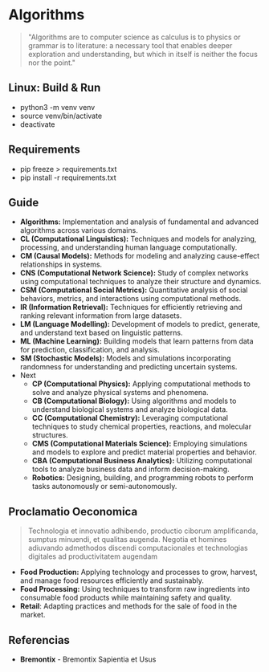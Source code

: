 # Algorithms

> "Algorithms are to computer science as calculus is to physics or grammar is to literature: a necessary tool that enables deeper exploration and understanding, but which in itself is neither the focus nor the point."

## Linux: Build & Run

- python3 -m venv venv
- source venv/bin/activate
- deactivate

## Requirements

- pip freeze > requirements.txt
- pip install -r requirements.txt

## Guide

- **Algorithms:** Implementation and analysis of fundamental and advanced algorithms across various domains.  
- **CL (Computational Linguistics):** Techniques and models for analyzing, processing, and understanding human language computationally.  
- **CM (Causal Models):** Methods for modeling and analyzing cause-effect relationships in systems.  
- **CNS (Computational Network Science):** Study of complex networks using computational techniques to analyze their structure and dynamics.  
- **CSM (Computational Social Metrics):** Quantitative analysis of social behaviors, metrics, and interactions using computational methods.  
- **IR (Information Retrieval):** Techniques for efficiently retrieving and ranking relevant information from large datasets.  
- **LM (Language Modelling):** Development of models to predict, generate, and understand text based on linguistic patterns.  
- **ML (Machine Learning):** Building models that learn patterns from data for prediction, classification, and analysis.  
- **SM (Stochastic Models):** Models and simulations incorporating randomness for understanding and predicting uncertain systems.
- Next
  - **CP (Computational Physics):** Applying computational methods to solve and analyze physical systems and phenomena.  
  - **CB (Computational Biology):** Using algorithms and models to understand biological systems and analyze biological data.  
  - **CC (Computational Chemistry):** Leveraging computational techniques to study chemical properties, reactions, and molecular structures.  
  - **CMS (Computational Materials Science):** Employing simulations and models to explore and predict material properties and behavior.  
  - **CBA (Computational Business Analytics):** Utilizing computational tools to analyze business data and inform decision-making.  
  - **Robotics:** Designing, building, and programming robots to perform tasks autonomously or semi-autonomously.

## Proclamatio Oeconomica

> Technologia et innovatio adhibendo, productio ciborum amplificanda, sumptus minuendi, et qualitas augenda.
> Negotia et homines adiuvando admethodos discendi computacionales et technologias digitales ad productivitatem augendam

- **Food Production:** Applying technology and processes to grow, harvest, and manage food resources efficiently and sustainably.  
- **Food Processing:** Using techniques to transform raw ingredients into consumable food products while maintaining safety and quality.
- **Retail**: Adapting practices and methods for the sale of food in the market.

## Referencias

- **Bremontix** - Bremontix Sapientia et Usus
